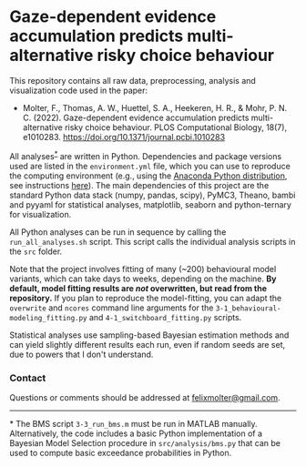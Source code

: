# Gaze-dependent evidence accumulation predicts multi-alternative risky choice behaviour

This repository contains all raw data, preprocessing, analysis and visualization code used in the paper:

- Molter, F., Thomas, A. W., Huettel, S. A., Heekeren, H. R., & Mohr, P. N. C. (2022). Gaze-dependent evidence accumulation predicts multi-alternative risky choice behaviour. PLOS Computational Biology, 18(7), e1010283. https://doi.org/10.1371/journal.pcbi.1010283

All analyses<sup>[*](#bms)</sup> are written in Python.
Dependencies and package versions used are listed in the `environment.yml` file, which you can use to reproduce the computing environment (e.g., using the [Anaconda Python distribution](https://www.anaconda.com/products/individual), see instructions [here](https://docs.conda.io/projects/conda/en/latest/user-guide/tasks/manage-environments.html#creating-an-environment-from-an-environment-yml-file)). The main dependencies of this project are the standard Python data stack (numpy, pandas, scipy), PyMC3, Theano, bambi and pyyaml for statistical analyses, matplotlib, seaborn and python-ternary for visualization.

All Python analyses can be run in sequence by calling the `run_all_analyses.sh` script. This script calls the individual analysis scripts in the `src` folder.

Note that the project involves fitting of many (~200) behavioural model variants, which can take days to weeks, depending on the machine. **By default, model fitting results are *not* overwritten, but read from the repository.** If you plan to reproduce the model-fitting, you can adapt the `overwrite` and `ncores` command line arguments for the `3-1_behavioural-modeling_fitting.py` and `4-1_switchboard_fitting.py` scripts.

Statistical analyses use sampling-based Bayesian estimation methods and can yield slightly different results each run, even if random seeds are set, due to powers that I don't understand.

### Contact

Questions or comments should be addressed at felixmolter@gmail.com.

---

<a name="bms">*</a> The BMS script `3-3_run_bms.m` must be run in MATLAB manually. Alternatively, the code includes a basic Python implementation of a Bayesian Model Selection procedure in `src/analysis/bms.py` that can be used to compute basic exceedance probabilities in Python.
